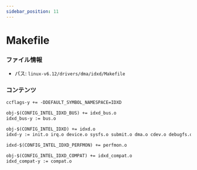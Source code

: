 ```yaml
---
sidebar_position: 11
---
```

# Makefile

### ファイル情報

- パス: `linux-v6.12/drivers/dma/idxd/Makefile`

### コンテンツ

```txt
ccflags-y += -DDEFAULT_SYMBOL_NAMESPACE=IDXD

obj-$(CONFIG_INTEL_IDXD_BUS) += idxd_bus.o
idxd_bus-y := bus.o

obj-$(CONFIG_INTEL_IDXD) += idxd.o
idxd-y := init.o irq.o device.o sysfs.o submit.o dma.o cdev.o debugfs.o defaults.o

idxd-$(CONFIG_INTEL_IDXD_PERFMON) += perfmon.o

obj-$(CONFIG_INTEL_IDXD_COMPAT) += idxd_compat.o
idxd_compat-y := compat.o

```
